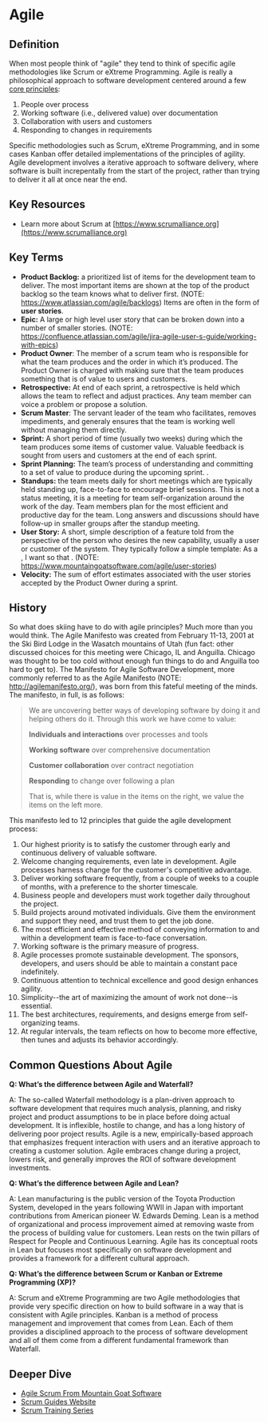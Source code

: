 # Agile

## Definition

When most people think of "agile" they tend to think of specific agile methodologies like Scrum or eXtreme Programming. Agile is really a philosophical approach to software development centered around a few [core principles](https://agilemanifesto.org):

1. People over process
2. Working software (i.e., delivered value) over documentation
3. Collaboration with users and customers
4. Responding to changes in requirements

Specific methodologies such as Scrum, eXtreme Programming, and in some cases Kanban offer detailed implementations of the principles of agility. Agile development involves a iterative approach to software delivery, where software is built increpentally from the start of the project, rather than trying to deliver it all at once near the end. 

## Key Resources

* Learn more about Scrum at [https://www.scrumalliance.org](https://www.scrumalliance.org)

## Key Terms

* **Product Backlog:** a prioritized list of items for the development team to deliver. The most important items are shown at the top of the product backlog so the team knows what to deliver first. (NOTE:  https://www.atlassian.com/agile/backlogs) Items are often in the form of **user stories**.
* **Epic:**  A large or high level user story that can be broken down into a number of smaller stories. (NOTE:  https://confluence.atlassian.com/agile/jira-agile-user-s-guide/working-with-epics) 
* **Product Owner**: The member of a scrum team who is responsible for what the team produces and the order in which it’s produced. The Product Owner is charged with making sure that the team produces something that is of value to users and customers.
* **Retrospective:** At end of each sprint,  a retrospective is held which allows the team to reflect and adjust practices. Any team member can voice a problem or propose a solution.
* **Scrum Master**: The servant leader of the team who facilitates, removes impediments, and generaly ensures that the team is working well without managing them directly.
* **Sprint:** A short period of time (usually two weeks) during which the team produces some items of customer value.  Valuable feedback is sought from users and customers at the end of each sprint.
* **Sprint Planning:** The team’s process of understanding and committing to a set of value to produce during the upcoming sprint. .
* **Standups:** the team meets daily for short meetings which are typically held standing up, face-to-face to encourage brief sessions. This is not a status meeting, it is a meeting for team self-organization around the work of the day.  Team members  plan for the most efficient and productive day for the team. Long answers and discussions should have follow-up in smaller groups after the standup meeting.
* **User Story:** A short, simple description of a feature told from the perspective of the person who desires the new capability, usually a user or customer of the system. They typically follow a simple template: As a <type of user>, I want <some goal> so that <some benefit>. (NOTE:  https://www.mountaingoatsoftware.com/agile/user-stories)
* **Velocity:** The sum of effort estimates associated with the user stories accepted by the Product Owner during a sprint.

## History

So what does skiing have to do with agile principles? Much more than you would think. The Agile Manifesto was created from February 11-13, 2001 at the Ski Bird Lodge in the Wasatch mountains of Utah (fun fact: other discussed choices for this meeting were Chicago, IL and Anguilla. Chicago was thought to be too cold without enough fun things to do and Anguilla too hard to get to). The Manifesto for Agile Software Development, more commonly referred to as the Agile Manifesto (NOTE:  http://agilemanifesto.org/), was born from this fateful meeting of the minds. The manifesto, in full, is as follows:

> We are uncovering better ways of developing software by doing it and helping others do it. Through this work we have come to value:
>
> **Individuals and interactions** over processes and tools
>
> **Working software** over comprehensive documentation
> 
> **Customer collaboration** over contract negotiation
> 
> **Responding** to change over following a plan
> 
> That is, while there is value in the items on the right, we value the items on the left more.

This manifesto led to 12 principles that guide the agile development process:

1. Our highest priority is to satisfy the customer through early and continuous delivery of valuable software.
2. Welcome changing requirements, even late in development. Agile processes harness change for the customer's competitive advantage.
3. Deliver working software frequently, from a couple of weeks to a couple of months, with a preference to the shorter timescale.
4. Business people and developers must work together daily throughout the project.
5. Build projects around motivated individuals. Give them the environment and support they need, and trust them to get the job done.
6. The most efficient and effective method of conveying information to and within a development team is face-to-face conversation.
7. Working software is the primary measure of progress.
8. Agile processes promote sustainable development. The sponsors, developers, and users should be able to maintain a constant pace indefinitely.
9. Continuous attention to technical excellence and good design enhances agility.
10. Simplicity--the art of maximizing the amount of work not done--is essential.
11. The best architectures, requirements, and designs emerge from self-organizing teams.
12. At regular intervals, the team reflects on how to become more effective, then tunes and adjusts its behavior accordingly.

## **Common Questions About Agile**

**Q: What’s the difference between Agile and Waterfall?**

A: The so-called Waterfall methodology is a plan-driven approach to software development that requires much analysis, planning, and risky project and product assumptions to be in place before doing actual development. It is inflexible, hostile to change, and has a long history of delivering poor project results. Agile is a new, empirically-based approach that emphasizes frequent interaction with users and an iterative approach to creating a customer solution. Agile embraces change during a project, lowers risk, and generally improves the ROI of software development investments.


**Q: What’s the difference between Agile and Lean?**

A: Lean manufacturing is the public version of the Toyota Production System, developed in the years following WWII in Japan with important contributions from American pioneer W. Edwards Deming. Lean is a method of organizational and process improvement aimed at removing waste from the process of building value for customers. Lean rests on the twin pillars of Respect for People and Continuous Learning. Agile has its conceptual roots in Lean but focuses most specifically on software development and provides a framework for a different cultural approach.


**Q: What’s the difference between Scrum or Kanban or Extreme Programming (XP)?**

A: Scrum and eXtreme Programming are two Agile methodologies that provide very specific direction on how to build software in a way that is consistent with Agile principles. Kanban is a method of process management and improvement that comes from Lean. Each of them provides a disciplined approach to the process of software development and all of them come from a different fundamental framework than Waterfall.

## Deeper Dive

* [Agile Scrum From Mountain Goat Software](https://www.mountaingoatsoftware.com/presentations)
* [Scrum Guides Website](http://scrumguides.org/scrum-guide.html)
* [Scrum Training Series](http://scrumtrainingseries.com/)
